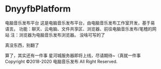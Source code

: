 # DnyyfbPlatform
电脑音乐发布平台
这是电脑音乐发布平台，由电脑音乐发布工作室开发，基于易语言。
功能：聊天、云电脑、文件共享区、浏览器、前往电脑音乐发布/笔稽的网站
注：浏览器为电脑音乐发布浏览器。
没啥可写的了








真没东西，别翻了







算了，其实还有一件事
星河城服务器即将上线，尽请期待~（真就一件事
Copyright ©2018-2020 电脑音乐发布 All Right Reserved.

